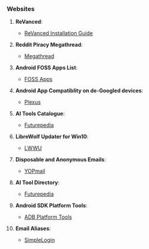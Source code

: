 ### Websites 

1. **ReVanced**: 
	- [ReVanced Installation Guide](https://www.reddit.com/r/revancedapp/comments/xlcny9/revanced_manager_guide_for_dummies/?context=3) 

2. **Reddit Piracy Megathread**: 
	- [Megathread](https://www.reddit.com/r/Piracy/wiki/megathread/)

3. **Android FOSS Apps List**: 
	- [FOSS Apps](https://brainfucksec.github.io/android-foss-apps-list)
	
4. **Android App Compatiblity on de-Googled devices**: 
	- [Plexus](https://plexus.techlore.tech/)

5. **AI Tools Catalogue**: 
	- [Futurepedia](https://www.futurepedia.io/)

6. **LibreWolf Updater for Win10**: 
	- [LWWU](https://codeberg.org/ltGuillaume/LibreWolf-WinUpdater)

7. **Disposable and Anonymous Emails**: 
	- [YOPmail](https://yopmail.com/)

8. **AI Tool Directory**: 
	- [Futurepedia](https://www.futurepedia.io/)

9. **Android SDK Platform Tools**: 
	- [ADB Platform Tools](https://developer.android.com/tools/releases/platform-tools)

10. **Email Aliases**: 
 	- [SimpleLogin](https://simplelogin.io/)

